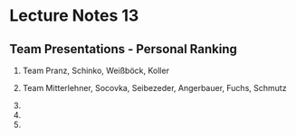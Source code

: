 # Lecture Notes 13

## Team Presentations - Personal Ranking

1. Team Pranz, Schinko, Weißböck, Koller

2. Team Mitterlehner, Socovka, Seibezeder, Angerbauer, Fuchs, Schmutz

3. 

4.

5.
